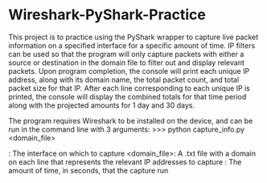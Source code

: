 # Wireshark-PyShark-Practice
This project is to practice using the PyShark wrapper to capture live packet information on a specified interface for a specific amount of time. IP filters can be used so that the program will only capture packets with either a source or destination in the domain file to filter out and display relevant packets. Upon program completion, the console will print each unique IP address, along with its domain name, the total packet count, and total packet size for that IP. After each line corresponding to each unique IP is printed, the console will display the combined totals for that time period along with the projected amounts for 1 day and 30 days.

The program requires Wireshark to be installed on the device, and can be run in the command line with 3 arguments:
    >>> python capture_info.py <interface> <domain_file> <seconds>
  
<interface>: The interface on which to capture
<domain_file>: A .txt file with a domain on each line that represents the relevant IP addresses to capture
<seconds>: The amount of time, in seconds, that the capture run
